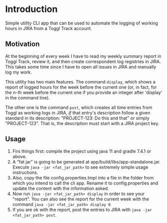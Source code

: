 # Introduction
Simple utility CLI app that can be used to automate the logging of working hours in JIRA from a Toggl Track account.

## Motivation
At the beginning of every week I have to read my weekly summary report in Toggl Track, review it, and then create
correspondent log registries in JIRA. This takes some time since I have to open all issues in JIRA and manually log 
my work.

This utility has two main features. The command `display`, which shows a report of logged hours for the week before the
current one (or, in fact, for the n-th week before the current one if you provide an integer after 'display' in the
command line).

The other one is the command `post`, which creates all time entries from Toggl as working logs in JIRA, _if_ that entry's
description follow a given standard in its description: "PROJECT-123: Do this and that" or simply "PROJECT-123". That is,
the description must start with a JIRA project key.

## Usage
1. Firs things first: compile the project using java 11 and gradle 7.4.1 or above.
2. A "fat jar" is going to be generated at app/build/libs/app-standalone.jar. Execute `java -jar <fat_jar_path>` to see
extremely simple usage instructions.
3. Also, copy the file config.properties.tmpl into a file in the folder from which you intend to call the cli app.
Rename it to config.properties and update the content with the information asked.
4. Now run `java -jar <fat_jar_path> display` in order to see your "report". You can also see the report for the current
week with the command `java -jar <fat_jar_path> display 0`
5. If you are ok with the report, post the entries to JIRA with `java -jar <fat_jar_path> post`.
